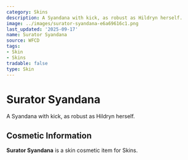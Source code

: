 ```yaml
---
category: Skins
description: A Syandana with kick, as robust as Hildryn herself.
image: ../images/surator-syandana-e6a69616c1.png
last_updated: '2025-09-17'
name: Surator Syandana
source: WFCD
tags:
- Skin
- Skins
tradable: false
type: Skin
---
```


# Surator Syandana

A Syandana with kick, as robust as Hildryn herself.

## Cosmetic Information

**Surator Syandana** is a skin cosmetic item for Skins.

